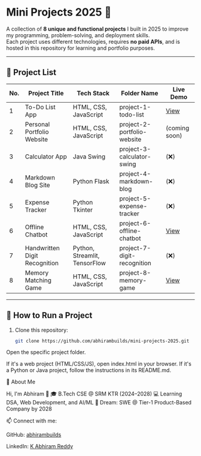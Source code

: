 # Mini Projects 2025 🚀

A collection of **8 unique and functional projects** I built in 2025 to improve my programming, problem-solving, and deployment skills.  
Each project uses different technologies, requires **no paid APIs**, and is hosted in this repository for learning and portfolio purposes.

---

## 📂 Project List

| No. | Project Title | Tech Stack | Folder Name | Live Demo |
|-----|--------------|------------|-------------|-----------|
| 1 | To-Do List App | HTML, CSS, JavaScript | project-1-todo-list | [View](https://abhirambuilds.github.io/mini-projects-2025/project-1-todo-list/) |
| 2 | Personal Portfolio Website | HTML, CSS, JavaScript | project-2-portfolio-website | (coming soon) |
| 3 | Calculator App | Java Swing | project-3-calculator-swing | (❌) |
| 4 | Markdown Blog Site | Python Flask | project-4-markdown-blog | (❌) |
| 5 | Expense Tracker | Python Tkinter | project-5-expense-tracker | (❌) |
| 6 | Offline Chatbot | HTML, CSS, JavaScript | project-6-offline-chatbot | [View](https://abhirambuilds.github.io/mini-projects-2025/project-6-offline-chatbot/) |
| 7 | Handwritten Digit Recognition | Python, Streamlit, TensorFlow | project-7-digit-recognition | (❌) |
| 8 | Memory Matching Game | HTML, CSS, JavaScript | project-8-memory-game |  [View](https://abhirambuilds.github.io/mini-projects-2025/project-8-memory-game/) |

---

## 📜 How to Run a Project

1. Clone this repository:
   ```bash
   git clone https://github.com/abhirambuilds/mini-projects-2025.git


Open the specific project folder.

If it's a web project (HTML/CSS/JS), open index.html in your browser.
If it's a Python or Java project, follow the instructions in its README.md.

📌 About Me

Hi, I'm Abhiram 👋
🎓 B.Tech CSE @ SRM KTR (2024–2028)
💻 Learning DSA, Web Development, and AI/ML
🎯 Dream: SWE @ Tier-1 Product-Based Company by 2028

📫 Connect with me:

GitHub: [abhirambuilds](https://github.com/abhirambuilds)

LinkedIn: [K Abhiram Reddy](https://www.linkedin.com/in/kabhiramreddy28/)
